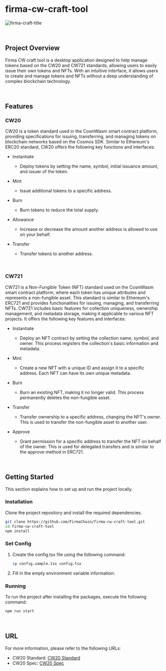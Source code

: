 # firma-cw-craft-tool

![firma-craft-title](https://github.com/user-attachments/assets/4f437b58-d129-47bd-83d5-f2ddf447f2d6)

<br/>

## Project Overview
Firma CW craft tool is a desktop application designed to help manage tokens based on the CW20 and CW721 standards, allowing users to easily issue their own tokens and NFTs. With an intuitive interface, it allows users to create and manage tokens and NFTs without a deep understanding of complex blockchain technology.

<br/>

## Features
### CW20
CW20 is a token standard used in the CosmWasm smart contract platform, providing specifications for issuing, transferring, and managing tokens on blockchain networks based on the Cosmos SDK. Similar to Ethereum's ERC20 standard, CW20 offers the following key functions and interfaces:

- Instantiate
  - Deploy tokens by setting the name, symbol, initial issuance amount, and issuer of the token.

- Mint
  - Issue additional tokens to a specific address.

- Burn
  - Burn tokens to reduce the total supply.

- Allowance
  - Increase or decrease the amount another address is allowed to use on your behalf.

- Transfer
  - Transfer tokens to another address.

<br/>

### CW721

CW721 is a Non-Fungible Token (NFT) standard used on the CosmWasm smart contract platform, where each token has unique attributes and represents a non-fungible asset. This standard is similar to Ethereum's ERC721 and provides functionalities for issuing, managing, and transferring NFTs. CW721 includes basic features for collection uniqueness, ownership management, and metadata storage, making it applicable to various NFT projects. It offers the following key features and interfaces:

- Instantiate
  - Deploy an NFT contract by setting the collection name, symbol, and owner. This process registers the collection's basic information and metadata.

- Mint
  - Create a new NFT with a unique ID and assign it to a specific address. Each NFT can have its own unique metadata.

- Burn
  - Burn an existing NFT, making it no longer valid. This process permanently deletes the non-fungible asset.

- Transfer
  - Transfer ownership to a specific address, changing the NFT's owner. This is used to transfer the non-fungible asset to another user.

- Approve
  - Grant permission for a specific address to transfer the NFT on behalf of the owner. This is used for delegated transfers and is similar to the approve method in ERC721.

<br/>

## Getting Started
This section explains how to set up and run the project locally.

### Installation
Clone the project repository and install the required dependencies.

```bash
git clone https://github.com/FirmaChain/firma-cw-craft-tool.git
cd firma-cw-craft-tool
npm install
```

### Set Config
1. Create the config.tsx file using the following command:
    ```bash
    cp config.sample.tsx config.tsx
    ```

2. Fill in the empty environment variable information:

### Running
To run the project after installing the packages, execute the following command:

```bash
npm run start
```

<br/>

## URL
For more information, please refer to the following URLs:
- CW20 Standard: [CW20 Standard](https://github.com/CosmWasm/cosmwasm-plus/blob/main/packages/cw20/README.md)
- CW20 Spec: [CW20 Spec](https://github.com/CosmWasm/cosmwasm-plus/blob/main/packages/cw20/schema/cw20.json)
